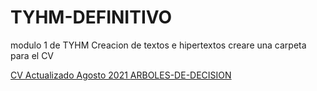 # TYHM-DEFINITIVO
modulo 1 de TYHM
Creacion de textos e hipertextos 
creare una carpeta para el CV

<p>
   <a href="https://alvaronavarro4.github.io/TYHM-DEFINITIVO/CV_NAVARRO_CANGAS_Alvaro%20(1).pdf"
     >CV Actualizado Agosto 2021 </a>
    <a href="AlvaroNavarro4/TYHM-DEFINITIVO/blob/main/ARBOLES-DE-DECISION-ENTREGA-DE-COMPLEMENTO-R.html"
    >ARBOLES-DE-DECISION </a>
    
